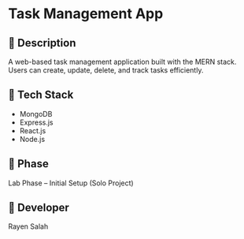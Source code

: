 # Task Management App

## 📌 Description
A web-based task management application built with the MERN stack.  
Users can create, update, delete, and track tasks efficiently.

## 🧰 Tech Stack
- MongoDB
- Express.js
- React.js
- Node.js

## 🚀 Phase
Lab Phase – Initial Setup (Solo Project)

## 👤 Developer
Rayen Salah
